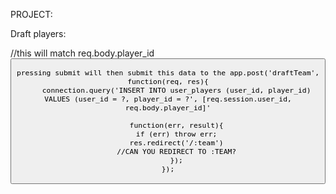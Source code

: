 PROJECT:

Draft players:

<form action="/draftTeam" method="POST">
	<input type="hidden" name="_method" value="POST">
	<input type="hidden" name="player_id" value="{{this.player_id}}">
	//this will match req.body.player_id
	<button type="submit>"Draft Team!</button>

	pressing submit will then submit this data to the app.post('draftTeam', function(req, res){
		connection.query('INSERT INTO user_players (user_id, player_id) VALUES (user_id = ?, player_id = ?', [req.session.user_id, req.body.player_id]'
		
		function(err, result){
		if (err) throw err;
		res.redirect('/:team')
		//CAN YOU REDIRECT TO :TEAM?
		});
	});

